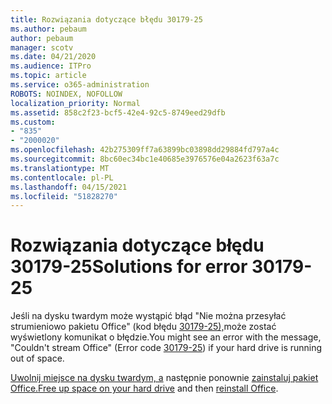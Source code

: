 ```yaml
---
title: Rozwiązania dotyczące błędu 30179-25
ms.author: pebaum
author: pebaum
manager: scotv
ms.date: 04/21/2020
ms.audience: ITPro
ms.topic: article
ms.service: o365-administration
ROBOTS: NOINDEX, NOFOLLOW
localization_priority: Normal
ms.assetid: 858c2f23-bcf5-42e4-92c5-8749eed29dfb
ms.custom:
- "835"
- "2000020"
ms.openlocfilehash: 42b275309ff7a63899bc03898dd29884fd797a4c
ms.sourcegitcommit: 8bc60ec34bc1e40685e3976576e04a2623f63a7c
ms.translationtype: MT
ms.contentlocale: pl-PL
ms.lasthandoff: 04/15/2021
ms.locfileid: "51828270"
---
```

# <a name="solutions-for-error-30179-25"></a><span data-ttu-id="08f75-102">Rozwiązania dotyczące błędu 30179-25</span><span class="sxs-lookup"><span data-stu-id="08f75-102">Solutions for error 30179-25</span></span>

<span data-ttu-id="08f75-103">Jeśli na dysku twardym może wystąpić błąd "Nie można przesyłać strumieniowo pakietu Office" (kod błędu [30179-25),](https://support.office.com/article/e40d3c7d-98f6-4284-94a0-882beaa44593?wt.mc_id=Alchemy_ClientDIA)może zostać wyświetlony komunikat o błędzie.</span><span class="sxs-lookup"><span data-stu-id="08f75-103">You might see an error with the message, "Couldn't stream Office" (Error code [30179-25](https://support.office.com/article/e40d3c7d-98f6-4284-94a0-882beaa44593?wt.mc_id=Alchemy_ClientDIA)) if your hard drive is running out of space.</span></span>
  
<span data-ttu-id="08f75-104">[Uwolnij miejsce na dysku twardym, a](https://support.microsoft.com/help/12425/windows-10-free-up-drive-space) następnie ponownie [zainstaluj pakiet Office.](https://portal.office.com/OLS/MySoftware.aspx)</span><span class="sxs-lookup"><span data-stu-id="08f75-104">[Free up space on your hard drive](https://support.microsoft.com/help/12425/windows-10-free-up-drive-space) and then [reinstall Office](https://portal.office.com/OLS/MySoftware.aspx).</span></span>
  